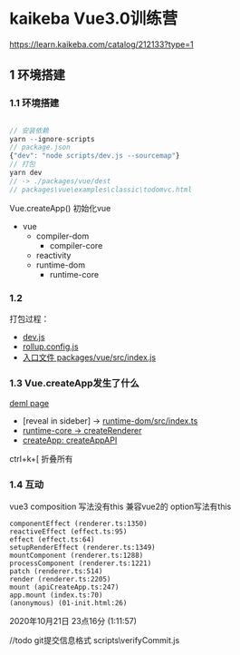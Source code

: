 # kaikeba Vue3.0训练营
https://learn.kaikeba.com/catalog/212133?type=1

## 1 环境搭建
### 1.1 环境搭建
```js

// 安装依赖
yarn --ignore-scripts
// package.json
{"dev": "node scripts/dev.js --sourcemap"}
// 打包
yarn dev
// -> ./packages/vue/dest
// packages\vue\examples\classic\todomvc.html
```


Vue.createApp() 初始化vue

- vue
  - compiler-dom
    - compiler-core
  - reactivity
  - runtime-dom
    - runtime-core

### 1.2 

打包过程：
- [dev.js](../scripts/dev.js)  
- [rollup.config.js](../rollup.config.js)
- [入口文件 packages/vue/src/index.js](../packages/vue/src/index.ts)

### 1.3 Vue.createApp发生了什么
[deml page](../packages\vue\examples\01-init.html)

- \[reveal in sideber\] -> [runtime-dom/src/index.ts](../packages/runtime-dom/src/index.ts)
- [runtime-core -> createRenderer](../packages\runtime-core\src\renderer.ts)  
- [createApp: createAppAPI](../packages\runtime-core\src\apiCreateApp.ts)

ctrl+k+\[ 折叠所有

### 1.4 互动
vue3 composition 写法没有this 兼容vue2的 option写法有this

```
componentEffect (renderer.ts:1350)
reactiveEffect (effect.ts:95)
effect (effect.ts:64)
setupRenderEffect (renderer.ts:1349)
mountComponent (renderer.ts:1288)
processComponent (renderer.ts:1221)
patch (renderer.ts:514)
render (renderer.ts:2205)
mount (apiCreateApp.ts:247)
app.mount (index.ts:70)
(anonymous) (01-init.html:26)
```

2020年10月21日 23点16分 (1:11:57)

//todo git提交信息格式 scripts\verifyCommit.js 
